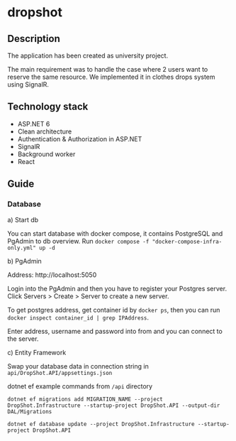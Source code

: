 # dropshot

## Description

The application has been created as university project. 

The main requirement was to handle the case where 2 users want to reserve the same resource. We implemented it in clothes drops system using SignalR.

## Technology stack

- ASP.NET 6
- Clean architecture
- Authentication & Authorization in ASP.NET
- SignalR
- Background worker
- React

## Guide

### Database

a) Start db

You can start database with docker compose, it contains PostgreSQL and PgAdmin to db overview. Run `docker compose -f "docker-compose-infra-only.yml" up -d`

b) PgAdmin 

Address: http://localhost:5050

Login into the PgAdmin and then you have to register your Postgres server. Click Servers > Create > Server to create a new server.

To get postgres address, get container id by `docker ps`, then you can run `docker inspect container_id | grep IPAddress`.

Enter address, username and password into from and you can connect to the server.

c) Entity Framework

Swap your database data in connection string in `api/DropShot.API/appsettings.json`

dotnet ef example commands from `/api` directory

```
dotnet ef migrations add MIGRATION_NAME --project DropShot.Infrastructure --startup-project DropShot.API --output-dir DAL/Migrations

dotnet ef database update --project DropShot.Infrastructure --startup-project DropShot.API
```
